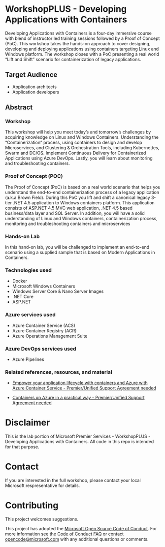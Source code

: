 
# WorkshopPLUS - Developing Applications with Containers
Developing Applications with Containers is a four-day immersive course with blend of instructor led training sessions followed by a Proof of Concept (PoC). This workshop takes the hands-on approach to cover designing, developing and deploying applications using containers targeting Linux and Windows platform. The workshop closes with a PoC presenting a real world “Lift and Shift” scenario for containerization of legacy applications.

## Target Audience

- Application architects
- Application developers

## Abstract

### Workshop

This workshop will help you meet today’s and tomorrow’s challenges by acquiring knowledge on Linux and Windows Containers. Understanding the “Containerization” process, using containers to design and develop Microservices, and Clustering & Orchestration Tools, including Kubernettes, Swarm and DC/OS. Implement Continuous Delivery for Containerized Applications using Azure DevOps. Lastly, you will learn about monitoring and troubleshooting containers. 

### Proof of Concept (POC)

The Proof of Concept (PoC) is based on a real world scenario that helps you understand the end-to-end containerization process of a legacy application (a.k.a Brown Field). During this PoC you lift and shift a canonical legacy 3-tier .NET 4.5 application to Windows containers platform.  This application consists of ASP.NET 4.5 MVC web application, .NET 4.5 based business/data layer and SQL Server. In addition, you will have a solid understanding of Linux and Windows containers, containerization process, monitoring and troubleshooting containers and microservices

### Hands-on Lab

In this hand-on lab, you will be challenged to implement an end-to-end scenario using a supplied sample that is based on Modern Applications in Containers. 

### Technologies used

- Docker
- Microsoft Windows Containers 
- Windows Server Core & Nano Server Images
- .NET Core
- ASP.NET

### Azure services used

- Azure Container Service (ACS)
- Azure Container Registry (ACR)
- Azure Operations Management Suite

### Azure DevOps services used

- Azure Pipelines

### Related references, resources, and material

- [Empower your application lifecycle with containers and Azure with Azure Container Service - Premier/Unified Support Agreement needed](https://mslearningcampus.com/CourseAssignment/348161?returnUrl=https%3A%2F%2Fmslearningcampus.com%2FCourse%2FBrowseOnDemand%3FtagId%3D108%23%257B%2522pageIndex%2522%253A0%252C%2522pageSize%2522%253A20%252C%2522filter%2522%253A%2522containers%2522%252C%2522matchType%2522%253A%25220%2522%252C%2522clubIds%2522%253A%255B572%252C572%252C578%252C615%255D%252C%2522tagInputIds%2522%253A%255B%2522group14tag108%2522%252C%2522group4tag16%2522%255D%252C%2522tagsJson%2522%253A%2522%255B%257B%255C%2522Id%255C%2522%253A108%252C%255C%2522Name%255C%2522%253A%255C%2522Step-by-Step%2520Labs%255C%2522%257D%252C%257B%255C%2522Id%255C%2522%253A16%252C%255C%2522Name%255C%2522%253A%255C%2522Azure%255C%2522%257D%255D%2522%252C%2522bookmarks%2522%253Anull%257D&returnLinkText=Course%20Catalog)

- [Containers on Azure in a practical way - Premier/Unified Support Agreement needed](https://mslearningcampus.com/CourseAssignment/348163?returnUrl=https%3A%2F%2Fmslearningcampus.com%2FCourse%2FBrowseOnDemand%3FtagId%3D108%23%257B%2522pageIndex%2522%253A0%252C%2522pageSize%2522%253A20%252C%2522filter%2522%253A%2522containers%2522%252C%2522matchType%2522%253A%25220%2522%252C%2522clubIds%2522%253A%255B572%252C578%252C615%255D%252C%2522tagInputIds%2522%253A%255B%2522group14tag108%2522%252C%2522group4tag16%2522%255D%252C%2522tagsJson%2522%253A%2522%255B%257B%255C%2522Id%255C%2522%253A108%252C%255C%2522Name%255C%2522%253A%255C%2522Step-by-Step%2520Labs%255C%2522%257D%252C%257B%255C%2522Id%255C%2522%253A16%252C%255C%2522Name%255C%2522%253A%255C%2522Azure%255C%2522%257D%255D%2522%252C%2522bookmarks%2522%253Anull%257D&returnLinkText=Course%20Catalog)

# Disclaimer

This is the lab portion of Microsoft Premier Services - WorkshopPLUS - Developing Applications with Containers. All code in this repo is intended for that purpose.

# Contact 

If you are interested in the full workshop, please contact your local Microsoft respresentative for details.

# Contributing

This project welcomes suggestions.  

This project has adopted the [Microsoft Open Source Code of Conduct](https://opensource.microsoft.com/codeofconduct/).
For more information see the [Code of Conduct FAQ](https://opensource.microsoft.com/codeofconduct/faq/) or
contact [opencode@microsoft.com](mailto:opencode@microsoft.com) with any additional questions or comments.
